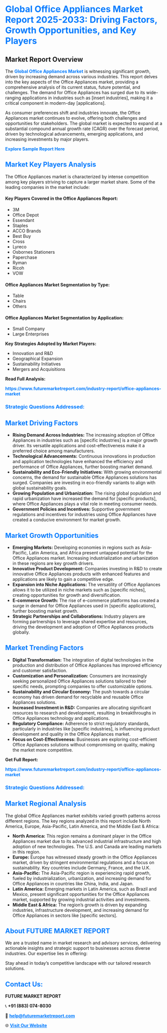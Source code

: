 <h1 style="color: #007BFF;">Global Office Appliances Market Report 2025-2033: Driving Factors, Growth Opportunities, and Key Players</h1>

<section id="overview">
<h2>Market Report Overview</h2>
<p>The <a href="https://www.futuremarketreport.com/industry-report/office-appliances-market" style="color: #007BFF; text-decoration: none;"><strong>Global Office Appliances Market</strong></a> is witnessing significant growth, driven by increasing demand across various industries. This report delves into the key aspects of the Office Appliances market, providing a comprehensive analysis of its current status, future potential, and challenges. The demand for Office Appliances has surged due to its wide-ranging applications in industries such as [insert industries], making it a critical component in modern-day [applications].</p>
<p>As consumer preferences shift and industries innovate, the Office Appliances market continues to evolve, offering both challenges and opportunities for stakeholders. The global market is expected to expand at a substantial compound annual growth rate (CAGR) over the forecast period, driven by technological advancements, emerging applications, and increasing investments by major players.</p>
</section>

<section id="overview">
<p><a href="https://www.futuremarketreport.com/request-sample/reportId=52725" style="color: #007BFF; text-decoration: none;"><strong>Explore Sample Report Here</strong></a></p>
</section>

<section id="key-players">
<h2 style="color: #007BFF;">Market Key Players Analysis</h2>
<p>The Office Appliances market is characterized by intense competition among key players striving to capture a larger market share. Some of the leading companies in the market include:</p>
<h4>Key Players Covered in the Office Appliances Report:</h4>
<ul><li>3M</li><li>Office Depot</li><li>Essendant</li><li>Staples</li><li>ACCO Brands</li><li>Best Buy</li><li>Cross</li><li>Lyreco</li><li>Osbornes Stationers</li><li>Paperchase</li><li>Ryman</li><li>Ricoh</li><li>VOW</li></ul>
<h4>Office Appliances Market Segmentation by Type:</h4>
<ul><li>Table</li><li>Chairs</li><li>Others</li></ul>

<h4>Office Appliances Market Segmentation by Application:</h4>
<ul><li>Small Company</li><li>Large Enterprises</li></ul>
<p><strong>Key Strategies Adopted by Market Players:</strong></p>
<ul>
<li>Innovation and R&D</li>
<li>Geographical Expansion</li>
<li>Sustainability Initiatives</li>
<li>Mergers and Acquisitions</li>
</ul>
</section>

<section>
<p><strong>Read Full Analysis: </strong></p><a href="https://www.futuremarketreport.com/industry-report/office-appliances-market" style="color: #007BFF; text-decoration: none;"><strong>https://www.futuremarketreport.com/industry-report/office-appliances-market</strong></a>
<h3 style="color: #007BFF;">Strategic Questions Addressed:</h3>
</section>

<section id="driving-factors">
<h2 style="color: #007BFF;">Market Driving Factors</h2>
<ul>
<li><strong>Rising Demand Across Industries:</strong> The increasing adoption of Office Appliances in industries such as [specific industries] is a major growth driver. Its versatile applications and cost-effectiveness make it a preferred choice among manufacturers.</li>
<li><strong>Technological Advancements:</strong> Continuous innovations in production and application technologies have enhanced the efficiency and performance of Office Appliances, further boosting market demand.</li>
<li><strong>Sustainability and Eco-Friendly Initiatives:</strong> With growing environmental concerns, the demand for sustainable Office Appliances solutions has surged. Companies are investing in eco-friendly variants to align with global sustainability goals.</li>
<li><strong>Growing Population and Urbanization:</strong> The rising global population and rapid urbanization have increased the demand for [specific products], where Office Appliances plays a vital role in meeting consumer needs.</li>
<li><strong>Government Policies and Incentives:</strong> Supportive government regulations and incentives for industries using Office Appliances have created a conducive environment for market growth.</li>
</ul>
</section>

<section id="growth-opportunities">
<h2 style="color: #007BFF;">Market Growth Opportunities</h2>
<ul>
<li><strong>Emerging Markets:</strong> Developing economies in regions such as Asia-Pacific, Latin America, and Africa present untapped potential for the Office Appliances market. Increasing industrialization and urbanization in these regions are key growth drivers.</li>
<li><strong>Innovative Product Development:</strong> Companies investing in R&D to create innovative Office Appliances products with enhanced features and applications are likely to gain a competitive edge.</li>
<li><strong>Expansion into Niche Applications:</strong> The versatility of Office Appliances allows it to be utilized in niche markets such as [specific niches], creating opportunities for growth and diversification.</li>
<li><strong>E-commerce Growth:</strong> The rise of e-commerce platforms has created a surge in demand for Office Appliances used in [specific applications], further boosting market growth.</li>
<li><strong>Strategic Partnerships and Collaborations:</strong> Industry players are forming partnerships to leverage shared expertise and resources, driving the development and adoption of Office Appliances products globally.</li>
</ul>
</section>

<section id="trending-factors">
<h2 style="color: #007BFF;">Market Trending Factors</h2>
<ul>
<li><strong>Digital Transformation:</strong> The integration of digital technologies in the production and distribution of Office Appliances has improved efficiency and customer satisfaction.</li>
<li><strong>Customization and Personalization:</strong> Consumers are increasingly seeking personalized Office Appliances solutions tailored to their specific needs, prompting companies to offer customizable options.</li>
<li><strong>Sustainability and Circular Economy:</strong> The push towards a circular economy has driven demand for recyclable and reusable Office Appliances solutions.</li>
<li><strong>Increased Investment in R&D:</strong> Companies are allocating significant resources to research and development, resulting in breakthroughs in Office Appliances technology and applications.</li>
<li><strong>Regulatory Compliance:</strong> Adherence to strict regulatory standards, particularly in industries like [specific industries], is influencing product development and quality in the Office Appliances market.</li>
<li><strong>Focus on Cost-Effectiveness:</strong> Businesses are exploring cost-efficient Office Appliances solutions without compromising on quality, making the market more competitive.</li>
</ul>
</section>

<section>
<p><strong>Get Full Report: </strong></p><a href="https://www.futuremarketreport.com/industry-report/office-appliances-market" style="color: #007BFF; text-decoration: none;"><strong>https://www.futuremarketreport.com/industry-report/office-appliances-market</strong></a>
<h3 style="color: #007BFF;">Strategic Questions Addressed:</h3>
</section>


<section id="regional-analysis">
<h2 style="color: #007BFF;">Market Regional Analysis</h2>
<p>The global Office Appliances market exhibits varied growth patterns across different regions. The key regions analyzed in this report include North America, Europe, Asia-Pacific, Latin America, and the Middle East & Africa:</p>
<ul>
<li><strong>North America:</strong> This region remains a dominant player in the Office Appliances market due to its advanced industrial infrastructure and high adoption of new technologies. The U.S. and Canada are leading markets in this region.</li>
<li><strong>Europe:</strong> Europe has witnessed steady growth in the Office Appliances market, driven by stringent environmental regulations and a focus on sustainability. Key countries include Germany, France, and the U.K.</li>
<li><strong>Asia-Pacific:</strong> The Asia-Pacific region is experiencing rapid growth, fueled by industrialization, urbanization, and increasing demand for Office Appliances in countries like China, India, and Japan.</li>
<li><strong>Latin America:</strong> Emerging markets in Latin America, such as Brazil and Mexico, present significant opportunities for the Office Appliances market, supported by growing industrial activities and investments.</li>
<li><strong>Middle East & Africa:</strong> The region’s growth is driven by expanding industries, infrastructure development, and increasing demand for Office Appliances in sectors like [specific sectors].</li>
</ul>
</section>

<footer>
<h2 style="color: #007BFF;">About FUTURE MARKET REPORT</h2>
<p>We are a trusted name in market research and advisory services, delivering actionable insights and strategic support to businesses across diverse industries. Our expertise lies in offering:</p>

<p>Stay ahead in today’s competitive landscape with our tailored research solutions.</p>

<h2 style="color: #007BFF;">Contact Us:</h2>
<p><strong>FUTURE MARKET REPORT</strong></p>
<p>📞 <strong>+91 (883) 074-8030</strong></p>
<p>📧 <strong><a href="mailto:help@futuremarketreport.com" style="color: #007BFF;">help@futuremarketreport.com</a></strong></p>
<p>🌐 <strong><a href="https://www.futuremarketreport.com/" style="color: #007BFF;">Visit Our Website</a></strong></p>
</footer>